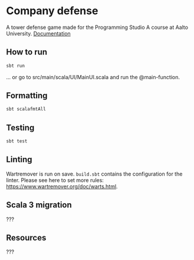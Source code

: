 # Company defense

A tower defense game made for the Programming Studio A course at Aalto University. [Documentation](https://github.com/olliglorioso/company-defense/blob/main/Company-Defense-Doc.pdf)

## How to run

```bash
sbt run
```
... or go to src/main/scala/UI/MainUI.scala and run the @main-function.

## Formatting

```bash
sbt scalafmtAll
```

## Testing

```bash
sbt test
```

## Linting

Wartremover is run on save. `build.sbt` contains the configuration for the linter.
Please see here to set more rules: <https://www.wartremover.org/doc/warts.html>.

## Scala 3 migration

???

## Resources

???


